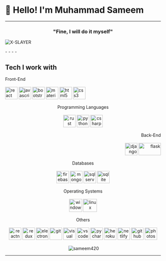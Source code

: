 # 👋 Hello! I'm Muhammad Sameem

- - - -

### <p align="center">"Fine, I will do it myself"</p>

<p align="left"> <img src="https://komarev.com/ghpvc/?username=sameem420&label=Views&color=yellow&style=flat" alt="X-SLAYER" /> </p>
- - - -

## Tech I work with

<p align="left">
  <span>Front-End</span><br><br>
<img src="https://cdn.worldvectorlogo.com/logos/react-1.svg" alt="react" width="40" height="40"/>
<img src="https://img.pngio.com/javascript-programming-language-flat-transparent-png-svg-vector-javascript-png-512_512.png" alt="javascript" width="40" height="40"/>
<img src="https://avatars1.githubusercontent.com/u/2918581?s=200&v=4" alt="bootstrap" width="40" height="40"/>
<img src="https://colinstodd.com/images/posts/matcss-min.png" alt="materializeCSS" width="40" height="40"/> 
<img src="https://www.w3.org/html/logo/downloads/HTML5_1Color_Black.svg" alt="html5" width="40" height="40"/>
<img src="https://cdn.freebiesupply.com/logos/large/2x/css3-logo-png-transparent.png" alt="css3" width="40" height="40"/>
</p>

<p align="center"> 
  <span>Programming Languages</span><br><br>
<img src="https://cdn.iconscout.com/icon/free/png-256/rust-458183.png" alt="rust" width="40" height="40"/>
<img src="https://upload.wikimedia.org/wikipedia/commons/thumb/c/c3/Python-logo-notext.svg/768px-Python-logo-notext.svg.png" alt="python" width="40" height="40"/>
<img src="https://cdn.iconscout.com/icon/free/png-256/c-sharp-2-569585.png" alt="csharp" width="40" height="40"/> 
</p>

<p align="right">
  <span>Back-End</span><br><br>
  <img src="https://cdn.iconscout.com/icon/free/png-512/django-12-1175186.png" alt="django" width="40" height="40"/>
  <img src="https://flask.palletsprojects.com/en/1.1.x/_images/flask-logo.png" alt="flask" width="72" height="40"/>
<!--   <img src="https://img.icons8.com/color/452/nodejs.png" alt="nodejs" width="40" height="40"/> -->
</p>

<p align="center">
  <span>Databases</span><br><br>
  <img src="https://www.vectorlogo.zone/logos/firebase/firebase-icon.svg" alt="firebase" width="40" height="40"/>
  <img src="https://img.icons8.com/color/452/mongodb.png" alt="mongodb" width="40" height="40"/>
  <img src="https://img.icons8.com/color/452/microsoft-sql-server.png" alt="sql server" width="40" height="40"/>
  <img src="https://upload.wikimedia.org/wikipedia/commons/thumb/9/97/Sqlite-square-icon.svg/1200px-Sqlite-square-icon.svg.png" alt="sqlite" width="40" height="40"/>
</p>

<p align="center">
  <span>Operating Systems</span><br><br>
  <img src="https://icons-for-free.com/iconfiles/png/512/logo+microsoft+microsoft+logo+technology+windows+icon-1320167831167856453.png" alt="windows" width="42" height="42"/>
  <img src="https://cdn.freebiesupply.com/logos/large/2x/ubuntu-4-logo-png-transparent.png" alt="linux" width="45" height="42"/>
</p>

<p align="center">
  <span>Others</span><br><br>
  <img src="https://railsware.com/blog/wp-content/uploads/2018/08/React-Native-vs-Native-Development_Icon-1-180x180.png" alt="reactnative" width="40" height="40"/> 
  <img src="https://cdn.worldvectorlogo.com/logos/redux.svg" alt="redux" width="40" height="40"/>
  <img src="https://upload.wikimedia.org/wikipedia/commons/thumb/9/91/Electron_Software_Framework_Logo.svg/256px-Electron_Software_Framework_Logo.svg.png" alt="electron"           width="40" height="40"/>    
  <img src="https://www.vectorlogo.zone/logos/git-scm/git-scm-icon.svg" alt="git" width="40" height="40"/>
  <img src="https://upload.wikimedia.org/wikipedia/commons/thumb/5/59/Visual_Studio_Icon_2019.svg/1200px-Visual_Studio_Icon_2019.svg.png" alt="visual studio" width="40" height="40"/>
  <img src="https://cdn.icon-icons.com/icons2/2107/PNG/512/file_type_vscode_icon_130084.png" alt="vscode" width="40" height="40"/>
  <img src="https://blog.jetbrains.com/wp-content/uploads/2015/12/pycharm-PyCharm_400x400_Twitter_logo_white.png" alt="pycharm" width="40" height="40"/>
  <img src="https://cdn.iconscout.com/icon/free/png-256/heroku-11-1175214.png" alt="heroku" width="40" height="40"/>
  <img src="https://www.netlify.com/img/press/logos/logomark.png" alt="netlify" width="40" height="40"/>
  <img src="https://image.flaticon.com/icons/png/512/25/25231.png" alt="github" width="40" height="40"/>
  <img src="https://upload.wikimedia.org/wikipedia/commons/thumb/c/cf/Adobe_Photoshop_Express_logo.svg/1200px-Adobe_Photoshop_Express_logo.svg.png" alt="photoshop" width="40" height="40"/>
  
  
</p>

<p align="center">&nbsp;<img align="center" src="https://github-readme-stats.vercel.app/api?username=sameem420&show_icons=true" alt="sameem420" /></p>


- - - -

